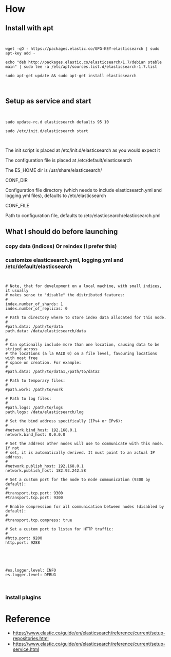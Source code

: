 # How

## Install with apt

<pre>
<code>

wget -qO - https://packages.elastic.co/GPG-KEY-elasticsearch | sudo apt-key add -

echo "deb http://packages.elastic.co/elasticsearch/1.7/debian stable main" | sudo tee -a /etc/apt/sources.list.d/elasticsearch-1.7.list

sudo apt-get update && sudo apt-get install elasticsearch

</code>
</pre>

## Setup as service and start

<pre>
<code>

sudo update-rc.d elasticsearch defaults 95 10

sudo /etc/init.d/elasticsearch start

</code>
</pre>

The init script is placed at /etc/init.d/elasticsearch as you would expect it

The configuration file is placed at /etc/default/elasticsearch

The ES_HOME dir is /usr/share/elasticsearch/

CONF_DIR

Configuration file directory (which needs to include elasticsearch.yml and logging.yml files), defaults to /etc/elasticsearch

CONF_FILE

Path to configuration file, defaults to /etc/elasticsearch/elasticsearch.yml

## What I should do before launching

### copy data (indices) Or reindex (I prefer this)

### customize elasticsearch.yml, logging.yml and /etc/default/elasticsearch

<pre>
<code>

# Note, that for development on a local machine, with small indices, it usually
# makes sense to "disable" the distributed features:
#
index.number_of_shards: 1
index.number_of_replicas: 0

# Path to directory where to store index data allocated for this node.
#
#path.data: /path/to/data
path.data: /data/elasticsearch/data

# 
# Can optionally include more than one location, causing data to be striped across
# the locations (a la RAID 0) on a file level, favouring locations with most free
# space on creation. For example:
#
#path.data: /path/to/data1,/path/to/data2

# Path to temporary files:
#
#path.work: /path/to/work

# Path to log files:
#
#path.logs: /path/to/logs
path.logs: /data/elasticsearch/log 

# Set the bind address specifically (IPv4 or IPv6):
#
#network.bind_host: 192.168.0.1
network.bind_host: 0.0.0.0

# Set the address other nodes will use to communicate with this node. If not
# set, it is automatically derived. It must point to an actual IP address.
#
#network.publish_host: 192.168.0.1
network.publish_host: 182.92.242.58

# Set a custom port for the node to node communication (9300 by default):
#
#transport.tcp.port: 9300
#transport.tcp.port: 9300

# Enable compression for all communication between nodes (disabled by default):
#
#transport.tcp.compress: true

# Set a custom port to listen for HTTP traffic:
#
#http.port: 9200
http.port: 9288

</code>
</pre>

<pre>
<code>

#es.logger.level: INFO 
es.logger.level: DEBUG

</code>
</pre>


### install plugins

# Reference

 - https://www.elastic.co/guide/en/elasticsearch/reference/current/setup-repositories.html
 - https://www.elastic.co/guide/en/elasticsearch/reference/current/setup-service.html
